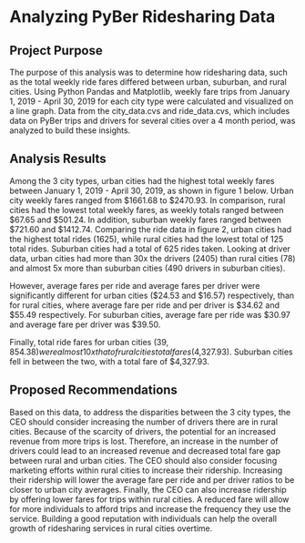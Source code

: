 # Analyzing PyBer Ridesharing Data

## Project Purpose
The purpose of this analysis was to determine how ridesharing data, such as the total weekly ride fares differed between urban, suburban, and rural cities. Using Python Pandas and Matplotlib, weekly fare trips from January 1, 2019 - April 30, 2019 for each city type were calculated and visualized on a line graph. Data from the city_data.cvs and ride_data.cvs, which includes data on PyBer trips and drivers for several cities over a 4 month period, was analyzed to build these insights.

## Analysis Results 
Among the 3 city types, urban cities had the highest total weekly fares between January 1, 2019 - April 30, 2019, as shown in figure 1 below. Urban city weekly fares ranged from $1661.68 to $2470.93. In comparison, rural cities had the lowest total weekly fares, as weekly totals ranged between $67.65 and $501.24.  In addition, suburban weekly fares ranged between $721.60 and $1412.74. 
Comparing the ride data in figure 2, urban cities had the highest total rides (1625), while rural cities had the lowest total of 125 total rides. Suburban cities had a total of 625 rides taken. Looking at driver data, urban cities had more than 30x the drivers (2405) than rural cities (78) and almost 5x more than suburban cities (490 drivers in suburban cities).

However, average fares per ride and average fares per driver were significantly different for urban cities ($24.53	and $16.57) respectively, than for rural cities, where average fare per ride and per driver is $34.62 and $55.49 respectively. For suburban cities, average fare per ride was $30.97 and average fare per driver was $39.50.

Finally, total ride fares for urban cities ($39,854.38) were almost 10x that of rural cities total fares ($4,327.93). Suburban cities fell in between the two, with a total fare of $4,327.93.

## Proposed Recommendations 
Based on this data, to address the disparities between the 3 city types, the CEO should consider increasing the number of drivers there are in rural cities. Because of the scarcity of drivers, the potential for an increased revenue from more trips is lost. Therefore, an increase in the number of drivers could lead to an increased revenue and decreased total fare gap between rural and urban cities. The CEO should also consider focusing marketing efforts within rural cities to increase their ridership. Increasing their ridership will lower the average fare per ride and per driver ratios to be closer to urban city averages. Finally, the CEO can also increase ridership by offering lower fares for trips within rural cities. A reduced fare will allow for more individuals to afford trips and increase the frequency they use the service. Building a good reputation with individuals can help the overall growth of ridesharing services in rural cities overtime.
